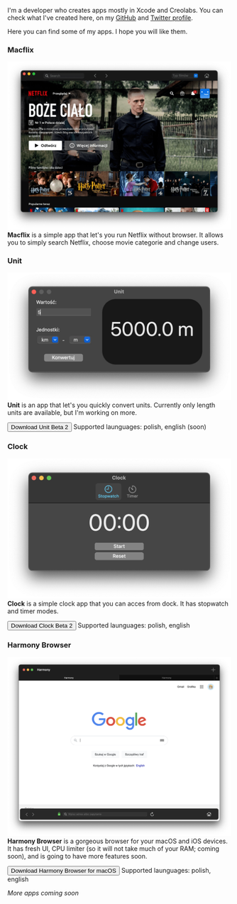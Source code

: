 I'm a developer who creates apps mostly in Xcode and Creolabs. You can check what I've created here, on my [GitHub](https://github.com/wiktorwojcik112) and [Twitter profile](https://twitter.com/WiktorW2). 

Here you can find some of my apps. I hope you will like them.

### Macflix
![Macflix](Macflix.png)
**Macflix** is a simple app that let's you run Netflix without browser. It allows you to simply search Netflix, choose movie categorie and change users.

### Unit
![Unit](Unit.png)
**Unit** is an app that let's you quickly convert units. Currently only length units are available, but I'm working on more.

<INPUT TYPE="button" VALUE="Download Unit Beta 2" onClick="self.location.href=('https://github.com/wiktorwojcik112/Unit/releases/download/beta/Unit.app.zip')">
Supported launguages: polish, english (soon)
  
### Clock
![Clock](Clock.png)
**Clock** is a simple clock app that you can acces from dock. It has stopwatch and timer modes.
  
<INPUT TYPE="button" VALUE="Download Clock Beta 2" onClick="self.location.href=('https://github.com/wiktorwojcik112/Clock/releases/download/Beta2/Clock.app.zip')">
  Supported launguages: polish, english
  
### Harmony Browser
![Harmony](Harmony.png)
**Harmony Browser** is a gorgeous browser for your macOS and iOS devices. It has fresh UI, CPU limiter (so it will not take much of your RAM; coming soon), and is going to have more features soon.
  
  <INPUT TYPE="button" VALUE="Download Harmony Browser for macOS" onClick="self.location.href=('https://github.com/wiktorwojcik112/HarmonyBrowser/releases/download/macOS/Harmony.app.zip')">
  Supported launguages: polish, english
  
  
_More apps coming soon_

